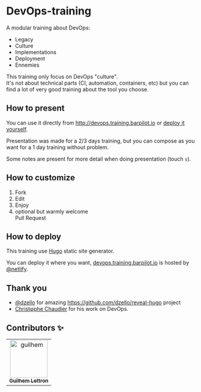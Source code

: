 # DevOps-training

A modular training about DevOps:
- Legacy
- Culture
- Implementations
- Deployment
- Ennemies

This training only focus on DevOps "culture".  
It's not about technical parts (CI, automation, containers, etc) but you can find a lot of very good training about the tool you choose.

## How to present

You can use it directly from http://devops.training.barpilot.io or [deploy it yourself](#how-to-deploy).

Presentation was made for a 2/3 days training, but you can compose as you want for a 1 day training without problem.

Some notes are present for more detail when doing presentation (touch `s`).

## How to customize

1. Fork
2. Edit
3. Enjoy
4. optional but warmly welcome  
   Pull Request
   
## How to deploy

This training use [Hugo](https://gohugo.io/) static site generator.

You can deploy it where you want, [devops.training.barpilot.io](http://devops.training.barpilot.io) is hosted by [@netlify](https://www.netlify.com/).

## Thank you

- [@dzello](https://github.com/dzello) for amazing https://github.com/dzello/reveal-hugo project
- [Christφphe Chaudier](https://twitter.com/c_chaudier) for his work on DevOps.

## Contributors :sparkles:
<table>
<tr>
                <td align="center">
                    <a href="https://github.com/guilhem">
                        <img src="https://avatars1.githubusercontent.com/u/486876?v=4" width="100;" alt="guilhem"/>
                        <br />
                        <sub><b>Guilhem Lettron</b></sub>
                    </a>
                </td></tr>
</table>

